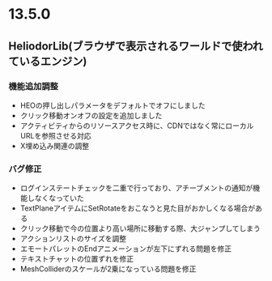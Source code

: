 # 13.5.0

## HeliodorLib(ブラウザで表示されるワールドで使われているエンジン)

### 機能追加調整
- HEOの押し出しパラメータをデフォルトでオフにしました
- クリック移動オンオフの設定を追加しました
- アクティビティからのリソースアクセス時に、CDNではなく常にローカルURLを参照させる対応
- X埋め込み関連の調整

### バグ修正
- ログインステートチェックを二重で行っており、アチーブメントの通知が機能しなくなっていた
- TextPlaneアイテムにSetRotateをおこなうと見た目がおかしくなる場合がある
- クリック移動で今の位置より高い場所に移動する際、大ジャンプしてしまう
- アクションリストのサイズを調整
- エモートパレットのEndアニメーションが左下にずれる問題を修正
- テキストチャットの位置ずれを修正
- MeshColliderのスケールが2乗になっている問題を修正

